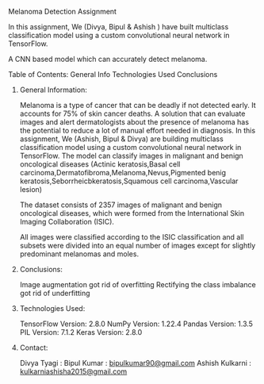 Melanoma Detection Assignment

In this assignment, We (Divya, Bipul & Ashish ) have built multiclass classification model using a custom convolutional neural network in TensorFlow.

A CNN based model which can accurately detect melanoma.

Table of Contents: 
    General Info
    Technologies Used
    Conclusions
    
1) General Information:

    Melanoma is a type of cancer that can be deadly if not detected early. It accounts for 75% of skin cancer deaths. A solution that can evaluate images and alert       dermatologists about the presence of melanoma has the potential to reduce a lot of manual effort needed in diagnosis. In this assignment, We (Ashish, Bipul &         Divya) are building multiclass classification model using a  custom convolutional neural network in TensorFlow. The model can classify images  in malignant and       benign oncological     diseases (Actinic keratosis,Basal cell carcinoma,Dermatofibroma,Melanoma,Nevus,Pigmented benig keratosis,Seborrheicbkeratosis,Squamous         cell carcinoma,Vascular lesion)
    
    The dataset consists of 2357 images of malignant and benign oncological diseases, which were formed from the International Skin Imaging Collaboration (ISIC).
 
    All images were classified according to the ISIC classification and all subsets were divided into an equal number of images except for slightly predominant           melanomas and moles.
    
    
2) Conclusions:

    Image augmentation got rid of overfitting
    Rectifying the class imbalance got rid of underfitting
    

3) Technologies Used:

    TensorFlow Version:  2.8.0
    NumPy Version:  1.22.4
    Pandas Version:  1.3.5
    PIL Version:  7.1.2
    Keras Version:  2.8.0
    

4) Contact:

   Divya Tyagi : 
   Bipul Kumar : bipulkumar90@gmail.com
   Ashish Kulkarni : kulkarniashisha2015@gmail.com
